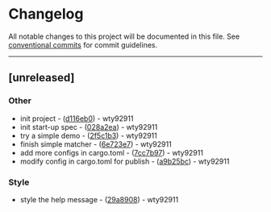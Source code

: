 # Changelog

All notable changes to this project will be documented in this file. See [conventional commits](https://www.conventionalcommits.org/) for commit guidelines.

---
## [unreleased]

### Other

- init project - ([d116eb0](https://github.com/commit/d116eb0c36f552fa382a4befa1293457b8a861aa)) - wty92911
- init start-up spec - ([028a2ea](https://github.com/commit/028a2ea8ace8b396401ad02f877c573babf6d281)) - wty92911
- try a simple demo - ([2f5c1b3](https://github.com/commit/2f5c1b3ee09540ab65c128a22cf01ee2c8232bff)) - wty92911
- finish simple matcher - ([6e723e7](https://github.com/commit/6e723e7632f14c1ea86c8cfbbe874df5a5ff0d6d)) - wty92911
- add more configs in cargo.toml - ([7cc7b97](https://github.com/commit/7cc7b978b29f1b1eb2eb87facc85ca6c97a64e90)) - wty92911
- modify config in cargo.toml for publish - ([a9b25bc](https://github.com/commit/a9b25bc73acb00e807020394ad93bd58386cee52)) - wty92911

### Style

- style the help message - ([29a8908](https://github.com/commit/29a8908868fd1ca8a91f28a255dd7b5b6639221f)) - wty92911

<!-- generated by git-cliff -->
